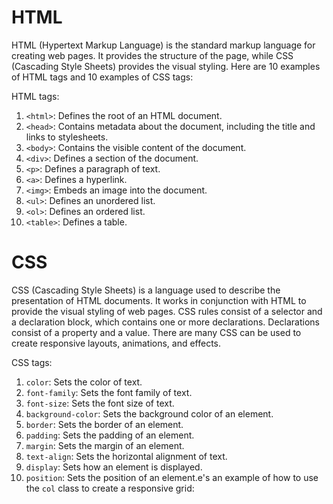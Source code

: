 # HTML

HTML (Hypertext Markup Language) is the standard markup language for creating web pages. It provides the structure of the page, while CSS (Cascading Style Sheets) provides the visual styling. Here are 10 examples of HTML tags and 10 examples of CSS tags:

HTML tags:

1. `<html>`: Defines the root of an HTML document.
2. `<head>`: Contains metadata about the document, including the title and links to stylesheets.
3. `<body>`: Contains the visible content of the document.
4. `<div>`: Defines a section of the document.
5. `<p>`: Defines a paragraph of text.
6. `<a>`: Defines a hyperlink.
7. `<img>`: Embeds an image into the document.
8. `<ul>`: Defines an unordered list.
9. `<ol>`: Defines an ordered list.
10. `<table>`: Defines a table.

# CSS

CSS (Cascading Style Sheets) is a language used to describe the presentation of HTML documents. It works in conjunction with HTML to provide the visual styling of web pages. CSS rules consist of a selector and a declaration block, which contains one or more declarations. Declarations consist of a property and a value. There are many  CSS can be used to create responsive layouts, animations, and effects.

CSS tags:

1. `color`: Sets the color of text.
2. `font-family`: Sets the font family of text.
3. `font-size`: Sets the font size of text.
4. `background-color`: Sets the background color of an element.
5. `border`: Sets the border of an element.
6. `padding`: Sets the padding of an element.
7. `margin`: Sets the margin of an element.
8. `text-align`: Sets the horizontal alignment of text.
9. `display`: Sets how an element is displayed.
10. `position`: Sets the position of an element.e's an example of how to use the `col` class to create a responsive grid: